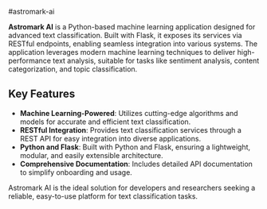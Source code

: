 #astromark-ai

**Astromark AI** is a Python-based machine learning application designed for advanced text classification. Built with Flask, it exposes its services via RESTful endpoints, enabling seamless integration into various systems. The application leverages modern machine learning techniques to deliver high-performance text analysis, suitable for tasks like sentiment analysis, content categorization, and topic classification.  

## Key Features  

- **Machine Learning-Powered**: Utilizes cutting-edge algorithms and models for accurate and efficient text classification.  
- **RESTful Integration**: Provides text classification services through a REST API for easy integration into diverse applications.  
- **Python and Flask**: Built with Python and Flask, ensuring a lightweight, modular, and easily extensible architecture.  
- **Comprehensive Documentation**: Includes detailed API documentation to simplify onboarding and usage.  

Astromark AI is the ideal solution for developers and researchers seeking a reliable, easy-to-use platform for text classification tasks.  

